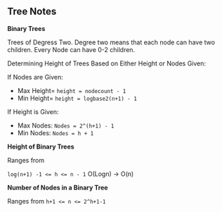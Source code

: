 ## Tree Notes

**Binary Trees**

Trees of Degress Two. Degree two means that each node can have two children. Every Node can have 0-2 children.

Determining Height of Trees Based on Either Height or Nodes Given:

If Nodes are Given:
* Max Height= `height = nodecount - 1`
* Min Height= `height = logbase2(n+1) - 1`

If Height is Given:
* Max Nodes: `Nodes = 2^(h+1) - 1`
* Min Nodes: `Nodes = h + 1`

**Height of Binary Trees**

Ranges from

`log(n+1) -1 <= h <= n - 1`
O(Logn) -> O(n)

**Number of Nodes in a Binary Tree**

Ranges from
`h+1 <= n <= 2^h+1-1`

